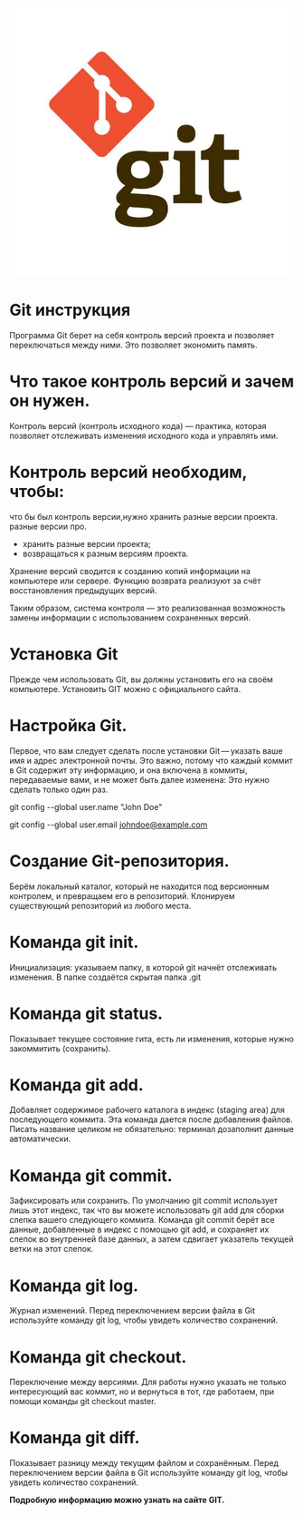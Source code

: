 ![](git.jpeg)

# Git инструкция

Программа Git берет на себя контроль версий проекта и позволяет переключаться между ними.
Это позволяет экономить память.

# Что такое контроль версий и зачем он нужен.

Контроль версий (контроль исходного кода) — практика, которая позволяет отслеживать
изменения исходного кода и управлять ими.

# Контроль версий необходим, чтобы:


что бы был контроль версии,нужно хранить разные версии проекта.
разные версии про.
* хранить разные версии проекта;
* возвращаться к разным версиям проекта.

Хранение версий сводится к созданию копий информации на компьютере или сервере. 
Функцию возврата реализуют за счёт восстановления предыдущих версий. 

Таким образом, система контроля — это реализованная возможность замены информации 
с использованием сохраненных версий.

# Установка Git 

Прежде чем использовать Git, вы должны установить его на своём компьютере.
Установить GIT можно с официального сайта.

# Настройка Git.

Первое, что вам следует сделать после установки Git — указать ваше имя и адрес электронной почты. Это важно, потому что каждый коммит в Git содержит эту информацию, и она включена в коммиты, передаваемые вами, и не может быть далее изменена:
Это нужно сделать только один раз.

 git config --global user.name "John Doe"

 git config --global user.email johndoe@example.com 

 # Создание Git-репозитория.

 Берём локальный каталог, который не находится под версионным контролем, и превращаем его в репозиторий.
Клонируем существующий репозиторий из любого места.

# Команда git init.

Инициализация: указываем папку, в которой git начнёт отслеживать изменения.
В папке создаётся скрытая папка .git

# Команда git status.

Показывает текущее состояние гита, есть ли изменения, которые нужно закоммитить (сохранить).

# Команда git add.

Добавляет содержимое рабочего каталога в индекс (staging area) для последующего коммита. Эта команда дается после добавления файлов. Писать название целиком не обязательно: терминал дозаполнит данные автоматически.

# Команда git commit.

Зафиксировать или сохранить.
По умолчанию git commit использует лишь этот индекс, так что вы можете использовать git add для сборки слепка вашего следующего коммита.
Команда git commit берёт все данные, добавленные в индекс с помощью git add, и сохраняет их слепок во внутренней базе данных, а затем сдвигает указатель текущей ветки на этот слепок.

# Команда git log.

Журнал изменений.
Перед переключением версии файла в Git используйте команду git log, чтобы увидеть количество сохранений.

# Команда git checkout.

Переключение между версиями.
Для работы нужно указать не только интересующий вас коммит, но и вернуться в тот, где работаем, при помощи команды git checkout master.

# Команда git diff.

Показывает разницу между текущим файлом и сохранённым.
Перед переключением версии файла в Git используйте команду git log, чтобы увидеть количество сохранений.

**Подробную информацию можно узнать на сайте GIT.**





